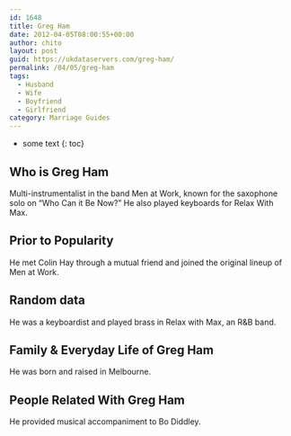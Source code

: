 ```yaml
---
id: 1648
title: Greg Ham
date: 2012-04-05T08:00:55+00:00
author: chito
layout: post
guid: https://ukdataservers.com/greg-ham/
permalink: /04/05/greg-ham
tags:
  - Husband
  - Wife
  - Boyfriend
  - Girlfriend
category: Marriage Guides
---
```


* some text
{: toc}


## Who is  Greg Ham
                  
                  
                  
Multi-instrumentalist in the band Men at Work, known for the saxophone solo on &#8220;Who Can it Be Now?&#8221; He also played keyboards for Relax With Max.
                  
                
                
                
## Prior to Popularity 
                  
                  
                  
He met Colin Hay through a mutual friend and joined the original lineup of Men at Work.
                  
                
                
                
## Random data 
                  
                  
                  
He was a keyboardist and played brass in Relax with Max, an R&B band.
                  
                
                
                
## Family & Everyday Life of Greg Ham
                  
                  
                  
He was born and raised in Melbourne.
                  
                
                
                
## People Related With  Greg Ham
                  
                  
                  
He provided musical accompaniment to Bo Diddley.
                  
                
              
            
          
          
          
    
    
  
